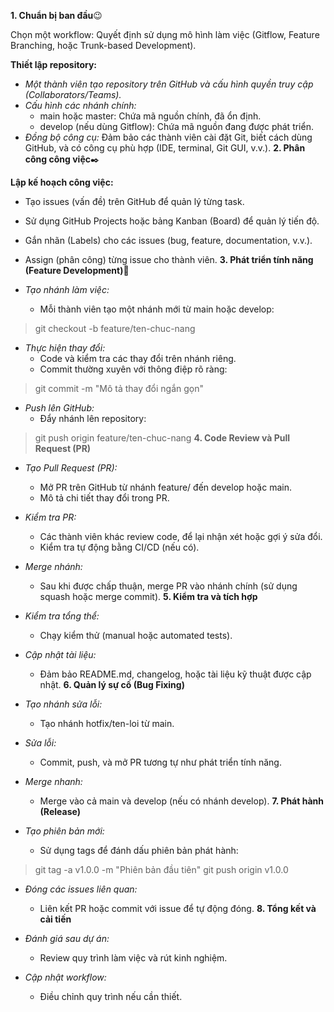 
**1. Chuẩn bị ban đầu**😉

Chọn một workflow: Quyết định sử dụng mô hình làm việc (Gitflow, Feature Branching, hoặc Trunk-based Development).

**Thiết lập repository:**
- *Một thành viên tạo repository trên GitHub và cấu hình quyền truy cập (Collaborators/Teams).*
- *Cấu hình các nhánh chính:*
  - main hoặc master: Chứa mã nguồn chính, đã ổn định.
  - develop (nếu dùng Gitflow): Chứa mã nguồn đang được phát triển.
- *Đồng bộ công cụ:* Đảm bảo các thành viên cài đặt Git, biết cách dùng GitHub, và có công cụ phù hợp (IDE, terminal, Git GUI, v.v.).
**2. Phân công công việc**✒️

**Lập kế hoạch công việc:**
- Tạo issues (vấn đề) trên GitHub để quản lý từng task.
- Sử dụng GitHub Projects hoặc bảng Kanban (Board) để quản lý tiến độ.
- Gắn nhãn (Labels) cho các issues (bug, feature, documentation, v.v.).
- Assign (phân công) từng issue cho thành viên.
**3. Phát triển tính năng (Feature Development)**🎈

- *Tạo nhánh làm việc:*
  - Mỗi thành viên tạo một nhánh mới từ main hoặc develop:
> git checkout -b feature/ten-chuc-nang
- *Thực hiện thay đổi:* 
  - Code và kiểm tra các thay đổi trên nhánh riêng.
  - Commit thường xuyên với thông điệp rõ ràng:
> git commit -m "Mô tả thay đổi ngắn gọn"
- *Push lên GitHub:*
  - Đẩy nhánh lên repository:
> git push origin feature/ten-chuc-nang
**4. Code Review và Pull Request (PR)**

- *Tạo Pull Request (PR):*
  - Mở PR trên GitHub từ nhánh feature/ đến develop hoặc main.
  - Mô tả chi tiết thay đổi trong PR.
- *Kiểm tra PR:*
  - Các thành viên khác review code, để lại nhận xét hoặc gợi ý sửa đổi.
  - Kiểm tra tự động bằng CI/CD (nếu có).
- *Merge nhánh:*
  - Sau khi được chấp thuận, merge PR vào nhánh chính (sử dụng squash hoặc merge commit).
**5. Kiểm tra và tích hợp**

- *Kiểm tra tổng thể:*
  - Chạy kiểm thử (manual hoặc automated tests).
- *Cập nhật tài liệu:*
  - Đảm bảo README.md, changelog, hoặc tài liệu kỹ thuật được cập nhật.
**6. Quản lý sự cố (Bug Fixing)**

- *Tạo nhánh sửa lỗi:*
  - Tạo nhánh hotfix/ten-loi từ main.
- *Sửa lỗi:*
  - Commit, push, và mở PR tương tự như phát triển tính năng.
- *Merge nhanh:*
  - Merge vào cả main và develop (nếu có nhánh develop).
**7. Phát hành (Release)**

- *Tạo phiên bản mới:*
  - Sử dụng tags để đánh dấu phiên bản phát hành:
> git tag -a v1.0.0 -m "Phiên bản đầu tiên"
> git push origin v1.0.0
- *Đóng các issues liên quan:*
  - Liên kết PR hoặc commit với issue để tự động đóng.
**8. Tổng kết và cải tiến**

- *Đánh giá sau dự án:*
  - Review quy trình làm việc và rút kinh nghiệm.
- *Cập nhật workflow:*
  - Điều chỉnh quy trình nếu cần thiết.
